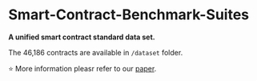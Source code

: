 # Smart-Contract-Benchmark-Suites
**A unified smart contract standard data set.**

The 46,186 contracts are available in `/dataset` folder.

:star: More information pleasr refer to our [paper]().
